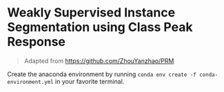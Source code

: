 # Weakly Supervised Instance Segmentation using Class Peak Response
> Adapted from https://github.com/ZhouYanzhao/PRM

Create the anaconda environment by running `conda env create -f conda-environment.yml` in your favorite terminal.
